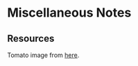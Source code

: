 # Miscellaneous Notes

## Resources

Tomato image from [here](http://nobacks.com/tomato-twenty-eight).

  

